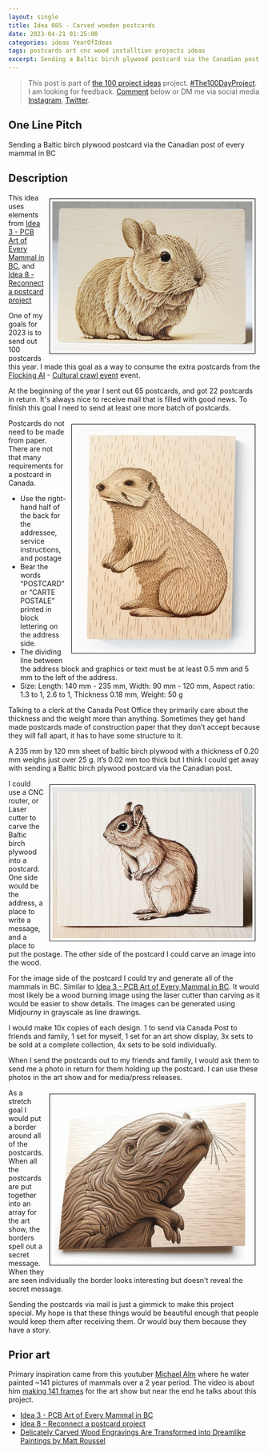 ```yaml
---
layout: single
title: Idea 085 - Carved wooden postcards
date: 2023-04-21 01:25:00
categories: ideas YearOfIdeas
tags: postcards art cnc wood installtion projects ideas
excerpt: Sending a Baltic birch plywood postcard via the Canadian post of every mammal in BC
---
```


> This post is part of [the 100 project ideas](https://blog.abluestar.com/projects/2023-100-ideas/) project. [#The100DayProject](https://www.the100dayproject.org/). I am looking for feedback. <a href='#utterances-comments'>Comment</a> below or DM me via social media <a href="https://instagram.com/funvill" rel="nofollow noopener noreferrer"><i class="fab fa-fw fa-instagram" aria-hidden="true"></i><span class="label">Instagram</span></a>, <a href="https://twitter.com/funvill" rel="nofollow noopener noreferrer"><i class="fab fa-fw fa-twitter" aria-hidden="true"></i><span class="label">Twitter</span></a>.

## One Line Pitch

Sending a Baltic birch plywood postcard via the Canadian post of every mammal in BC

## Description

<img src='\public\uploads\2023\rabbit-postcard.png' alt='rabbit-postcard' title='rabbit-postcard' style="float: right; max-width: 400px; margin: 10px; border: 1px solid black; padding: 5px">This idea uses elements from [Idea 3 - PCB Art of Every Mammal in BC](https://blog.abluestar.com/idea003-pcb-art-of-every-mammal-in-bc/), and [Idea 8 - Reconnect a postcard project](https://blog.abluestar.com/idea008-reconnect-a-post-card-project/)

One of my goals for 2023 is to send out 100 postcards this year. I made this goal as a way to consume the extra postcards from the [Flocking AI](https://blog.abluestar.com/projects/2022-flocking-ai/) - [Cultural crawl event](https://blog.abluestar.com/flockingai-eastside-culture-crawl-2022-post-mortem/) event.

At the beginning of the year I sent out 65 postcards, and got 22 postcards in return. It's always nice to receive mail that is filled with good news. To finish this goal I need to send at least one more batch of postcards.

<img src='\public\uploads\2023\gofer-postcard.png' alt='gofer-postcard' title='gofer-postcard' style="float: right; max-width: 400px; margin: 10px; border: 1px solid black; padding: 5px">Postcards do not need to be made from paper. There are not that many requirements for a postcard in Canada.

- Use the right-hand half of the back for the addressee, service instructions, and postage
- Bear the words “POSTCARD” or “CARTE POSTALE” printed in block lettering on the address side.
- The dividing line between the address block and graphics or text must be at least 0.5 mm and 5 mm to the left of the address.
- Size: Length: 140 mm - 235 mm, Width: 90 mm - 120 mm, Aspect ratio: 1.3 to 1, 2.6 to 1, Thickness 0.18 mm, Weight: 50 g

Talking to a clerk at the Canada Post Office they primarily care about the thickness and the weight more than anything. Sometimes they get hand made postcards made of construction paper that they don’t accept because they will fall apart, it has to have some structure to it.

A 235 mm by 120 mm sheet of baltic birch plywood with a thickness of 0.20 mm weighs just over 25 g. It’s 0.02 mm too thick but I think I could get away with sending a Baltic birch plywood postcard via the Canadian post.

<img src='\public\uploads\2023\squirrel-postcard.png' alt='squirrel-postcard' title='squirrel-postcard' style="float: right; max-width: 400px; margin: 10px; border: 1px solid black; padding: 5px">I could use a CNC router, or Laser cutter to carve the Baltic birch plywood into a postcard. One side would be the address, a place to write a message, and a place to put the postage. The other side of the postcard I could carve an image into the wood.

For the image side of the postcard I could try and generate all of the mammals in BC. Similar to  [Idea 3 - PCB Art of Every Mammal in BC](https://blog.abluestar.com/idea003-pcb-art-of-every-mammal-in-bc/). It would most likely be a wood burning image using the laser cutter than carving as it would be easier to show details. The images can be generated using Midjourny in grayscale as line drawings.

I would make 10x copies of each design. 1 to send via Canada Post to friends and family, 1 set for myself, 1 set for an art show display, 3x sets to be sold at a complete collection, 4x sets to be sold individually.

When I send the postcards out to my friends and family, I would ask them to send me a photo in return for them holding up the postcard. I can use these photos in the art show and for media/press releases.

<img src='\public\uploads\2023\otter-postcard.png' alt='otter-postcard' title='otter-postcard' style="float: right; max-width: 400px; margin: 10px; border: 1px solid black; padding: 5px">As a stretch goal I would put a border around all of the postcards. When all the postcards are put together into an array for the art show, the borders spell out a secret message. When they are seen individually the border looks interesting but doesn't reveal the secret message.

Sending the postcards via mail is just a gimmick to make this project special. My hope is that these things would be beautiful enough that people would keep them after receiving them. Or would buy them because they have a story.

## Prior art

Primary inspiration came from this youtuber [Michael Alm](https://www.almfab.com ) where he water painted ~141 pictures of mammals over a 2 year period. The video is about him [making 141 frames](https://www.youtube.com/watch?v=012r8PZKsEE ) for the art show but near the end he talks about this project.  

- [Idea 3 - PCB Art of Every Mammal in BC](https://blog.abluestar.com/idea003-pcb-art-of-every-mammal-in-bc/)
- [Idea 8 - Reconnect a postcard project](https://blog.abluestar.com/idea008-reconnect-a-post-card-project/)
- [Delicately Carved Wood Engravings Are Transformed into Dreamlike Paintings by Matt Roussel](https://www.thisiscolossal.com/2022/11/matt-roussel-wood-engravings/)
